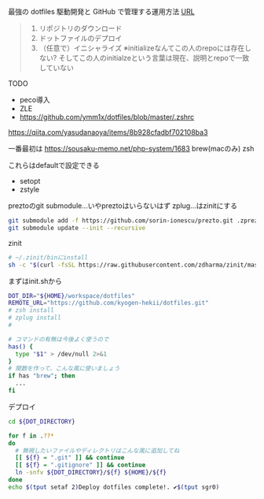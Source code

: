 最強の dotfiles 駆動開発と GitHub で管理する運用方法
[URL](https://qiita.com/b4b4r07/items/b70178e021bef12cd4a2)
> 1. リポジトリのダウンロード
> 2. ドットファイルのデプロイ
> 3. （任意で）イニシャライズ
※initializeなんてこの人のrepoには存在しない?
そしてこの人のinitialzeという言葉は現在、説明とrepoで一致していない

TODO
* peco導入
* ZLE
* https://github.com/ymm1x/dotfiles/blob/master/.zshrc


https://qiita.com/yasudanaoya/items/8b928cfadbf702108ba3

一番最初は
https://sousaku-memo.net/php-system/1683
brew(macのみ)
zsh

これらはdefaultで設定できる
* setopt
* zstyle

preztoのgit submodule...いやpreztoはいらないはず
zplug...はzinitにする

```sh
git submodule add -f https://github.com/sorin-ionescu/prezto.git .zprezto
git submodule update --init --recursive

```

zinit
```sh
# ~/.zinit/binにinstall
sh -c "$(curl -fsSL https://raw.githubusercontent.com/zdharma/zinit/master/doc/install.sh)"
```


まずはinit.shから
```sh
DOT_DIR="${HOME}/workspace/dotfiles"
REMOTE_URL="https://github.com/kyogen-hekii/dotfiles.git"
# zsh install
# zplug install
# 
```

```sh
# コマンドの有無は今後よく使うので
has() {
  type "$1" > /dev/null 2>&1
}
# 関数を作って、こんな風に使いましょう
if has "brew"; then
  ...
fi
```

デプロイ
```sh
cd ${DOT_DIRECTORY}

for f in .??*
do
  # 無視したいファイルやディレクトリはこんな風に追加してね
  [[ ${f} = ".git" ]] && continue
  [[ ${f} = ".gitignore" ]] && continue
  ln -snfv ${DOT_DIRECTORY}/${f} ${HOME}/${f}
done
echo $(tput setaf 2)Deploy dotfiles complete!. ✔︎$(tput sgr0)
```
